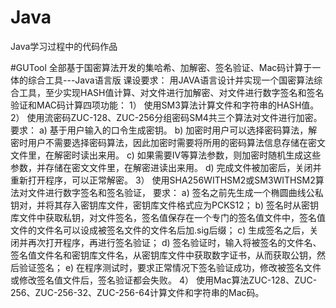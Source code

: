 # Java
Java学习过程中的代码作品

#GUTool 全部基于国密算法开发的集哈希、加解密、签名验证、Mac码计算于一体的综合工具---Java语言版
课设要求： 用JAVA语言设计并实现一个国密算法综合工具，至少实现HASH值计算、对文件进行加解密、对文件进行数字签名和签名验证和MAC码计算四项功能： 
1） 使用SM3算法计算文件和字符串的HASH值。 
2） 使用流密码ZUC-128、ZUC-256分组密码SM4共三个算法对文件进行加密。
  要求： 
  a) 基于用户输入的口令生成密钥。 
  b) 加密时用户可以选择密码算法，解密时用户不需要选择密码算法，因此加密时需要将所用的密码算法信息存储在密文文件里，在解密时读出来用。 
  c) 如果需要IV等算法参数，则加密时随机生成这些参数，并存储在密文文件里，在解密进读出来用。 
  d) 完成文件被加密后，关闭并重新打开程序，可以正常解密。 
3） 使用SHA256WITHSM2或SM3WITHSM2算法对文件进行数字签名和签名验证，
  要求： 
  a) 签名之前先生成一个椭圆曲线公私钥对，并将其存入密钥库文件，密钥库文件格式应为PCKS12； 
  b) 签名时从密钥库文件中获取私钥，对文件签名，签名值保存在一个专门的签名值文件中，签名值文件的文件名可以设成被签名文件的文件名后加.sig后缀； 
  c) 生成签名之后，关闭并再次打开程序，再进行签名验证； 
  d) 签名验证时，输入将被签名的文件名、签名值文件名和密钥库文件名，从密钥库文件中获取数字证书，从而获取公钥，然后验证签名； 
  e) 在程序测试时，要求正常情况下签名验证成功，修改被签名文件或修改签名值文件后，签名验证都会失败。 
4） 使用Mac算法ZUC-128、ZUC-256、ZUC-256-32、ZUC-256-64计算文件和字符串的Mac码。
